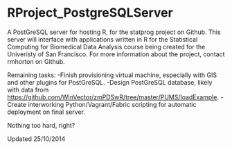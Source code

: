 RProject_PostgreSQLServer
=========================

A PostGreSQL server for hosting R, for the statprog project on Github. This server will interface with applications
written in R for the Statistical Computing for Biomedical Data Analysis course being created for the
Univeristy of San Francisco. For more information about the project, contact rmhorton on Github.

Remaining tasks:
-Finish provisioning virtual machine, especially with GIS and other plugins for PostGreSQL.
-Design PostGreSQL database, likely with data from <https://github.com/WinVector/zmPDSwR/tree/master/PUMS/loadExample>.
-Create interworking Python/Vagrant/Fabric scripting for automatic deployment on final server.

Nothing too hard, right?

Updated 25/10/2014

